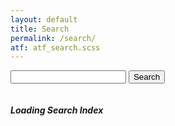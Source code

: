 ```yaml
---
layout: default
title: Search
permalink: /search/
atf: atf_search.scss
---
```

<div class="row">
  <div class="four columns offset-by-three">
    <form class="inset u-cf" method="GET" name="search">
      <input type="text" name="q" id="query" value="" />
      <input class="button button-primary" type="submit" value="Search" />
    </form>
  </div>
  <div class="one column">
  </div>
</div>
<div class="row">
  <div class="twelve columns">
    <h5>Loading Search Index</h5>
  </div>
</div>

<script type="text/javascript">
{% include lunr.min.js %}

var search={
  loaded:0,
  index:lunr(function(){this.field("title",{boost:20}),this.field("categories",{boost:10}),this.field("body"),this.field("date"),this.ref("id")}),
  load:function(){
    var xhr=new XMLHttpRequest;
    xhr.open("GET","/searchEntries.json",!0),xhr.onreadystatechange=function(){4===xhr.readyState&&200==xhr.status&&search.populate(xhr.responseText)},xhr.send()
  },
  populate:function(text){
    var data=[];
    try{data=JSON.parse(text)}catch(n){return search.noJSON()}
    data.entries.forEach(function(e){search.index.add(e)}),search.loaded=!0,search.toggle()
  },
  noJSON:function(){
    console.error("No JSON support")
  },
  toggle:function() {
    /* enable search button */
  },
  run:function(){
    return this.loaded?this.index.search("dns"):0
  }
};
search.load();


/*
http://29a.ch/2014/12/03/full-text-search-example-lunrjs
jQuery(function($) {
    var index,
        store,
        data = $.getJSON(searchIndexUrl);

    data.then(function(data){
        store = data.store,
        // create index
        index = lunr.Index.load(data.index)
    });

    $('.search-field').keyup(function() {
        var query = $(this).val();
        if(query === ''){
            jQuery('.search-results').empty();
        }
        else {
            // perform search
            var results = index.search(query);
            data.then(function(data) {
                $('.search-results').empty().append(
                    results.length ?
                    results.map(function(result){
                        var el = $('<p>')
                            .append($('<a>')
                                .attr('href', result.ref)
                                .text(store[result.ref].title)
                            );
                        if(store[result.ref].abstract){
                            el.after($('<p>').text(store[result.ref].abstract));
                        }
                        return el;
                    }) : $('<p><strong>No results found</strong></p>')
                );
            }); 
        }
    }); 
});
 */

</script>